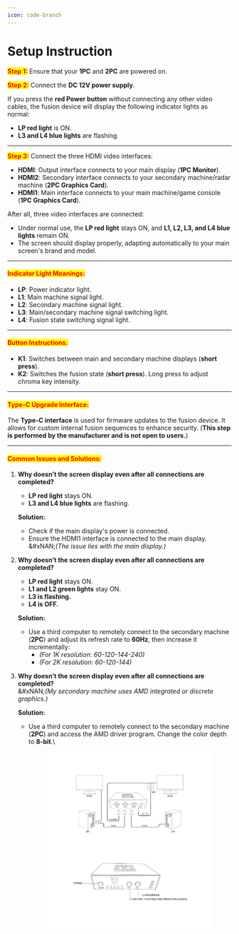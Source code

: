 ```yaml
---
icon: code-branch
---
```


# Setup Instruction

<mark style="color:red;">**Step 1:**</mark> Ensure that your **1PC** and **2PC** are powered on.

<mark style="color:red;">**Step 2:**</mark> Connect the **DC 12V power supply**.

If you press the **red Power button** without connecting any other video cables, the fusion device will display the following indicator lights as normal:

* **LP red light** is ON.
* **L3 and L4 blue lights** are flashing.

***

<mark style="color:red;">**Step 3:**</mark> Connect the three HDMI video interfaces:

* **HDMI**: Output interface connects to your main display (**1PC Monitor**).
* **HDMI2**: Secondary interface connects to your secondary machine/radar machine (**2PC Graphics Card**).
* **HDMI1**: Main interface connects to your main machine/game console (**1PC Graphics Card**).

After all, three video interfaces are connected:

* Under normal use, the **LP red light** stays ON, and **L1, L2, L3, and L4 blue lights** remain ON.
* The screen should display properly, adapting automatically to your main screen's brand and model.

***

#### <mark style="color:red;">**Indicator Light Meanings:**</mark>

* **LP**: Power indicator light.
* **L1**: Main machine signal light.
* **L2**: Secondary machine signal light.
* **L3**: Main/secondary machine signal switching light.
* **L4**: Fusion state switching signal light.

***

#### <mark style="color:red;">**Button Instructions:**</mark>

* **K1**: Switches between main and secondary machine displays (**short press**).
* **K2**: Switches the fusion state (**short press**). Long press to adjust chroma key intensity.

***

#### <mark style="color:red;">**Type-C Upgrade Interface:**</mark>

The **Type-C interface** is used for firmware updates to the fusion device. It allows for custom internal fusion sequences to enhance security. (**This step is performed by the manufacturer and is not open to users.**)

***

#### <mark style="color:red;">**Common Issues and Solutions:**</mark>

1.  **Why doesn’t the screen display even after all connections are completed?**

    * **LP red light** stays ON.
    * **L3 and L4 blue lights** are flashing.

    **Solution:**

    * Check if the main display's power is connected.
    * Ensure the HDMI1 interface is connected to the main display.\
      &#xNAN;_(The issue lies with the main display.)_
2.  **Why doesn’t the screen display even after all connections are completed?**

    * **LP red light** stays ON.
    * **L1 and L2 green lights** stay ON.
    * **L3 is flashing.**
    * **L4 is OFF.**

    **Solution:**

    * Use a third computer to remotely connect to the secondary machine (**2PC**) and adjust its refresh rate to **60Hz**, then increase it incrementally:
      * _(For 1K resolution: 60-120-144-240)_
      * _(For 2K resolution: 60-120-144)_
3.  **Why doesn’t the screen display even after all connections are completed?**\
    &#xNAN;_(My secondary machine uses AMD integrated or discrete graphics.)_

    **Solution:**

    *   Use a third computer to remotely connect to the secondary machine (**2PC**) and access the AMD driver program. Change the color depth to **8-bit**.\


        <figure><img src="../../../.gitbook/assets/image (101).png" alt=""><figcaption></figcaption></figure>
